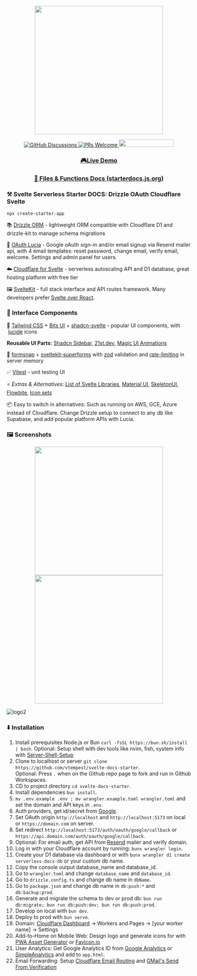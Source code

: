 <p align="center">
    <img width="350px" src="https://i.imgur.com/PE4kQWy.png" />
</p>
<p align="center">
    <a href="https://github.com/vtempest/Svelte-Starter-DOCS/discussions">
        <img alt="GitHub Discussions"
            src="https://img.shields.io/github/discussions/vtempest/Svelte-Starter-DOCS" />
    </a>
    <a href="http://makeapullrequest.com">
        <img src="https://img.shields.io/badge/PRs-welcome-brightgreen.svg" alt="PRs Welcome" />
    </a>
    <a href="https://codespaces.new/vtempest/Svelte-Starter-DOCS">
        <img src="https://github.com/codespaces/badge.svg" width="150" height="20" />
    </a>
</p>
<h3 align="center">
    <a href="https://starterdocs.vtempest.workers.dev">🎮Live Demo</a>
</h3>
<h3 align="center">
    <a href="https://starterdocs.js.org">📑 Files & Functions Docs (starterdocs.js.org)</a>
</h3>

### ⚒️ Svelte Serverless Starter DOCS: Drizzle OAuth Cloudflare Svelte

```
npx create-starter-app
```

📚 [Drizzle ORM](https://orm.drizzle.team/kit-docs/quick) - lightweight ORM compatible with Cloudflare D1 and drizzle-kit to manage schema migrations

👤 [OAuth Lucia](https://github.com/lucia-auth/lucia) - Google oAuth sign-in and/or email signup via Resend mailer api, with 4 email templates: reset password, change email, verify email, welcome. Settings and admin panel for users.

☁️ [Cloudflare for Svelte](https://developers.cloudflare.com/pages/framework-guides/deploy-a-svelte-site/) - serverless autoscaling API and D1 database, great hosting platform with free tier

🖼️ [SvelteKit](https://svelte.dev/docs/kit/introduction) \- full stack interface and API routes framework. Many developers prefer [Svelte over React](https://shakuro.com/blog/svelte-vs-react).

### 🧩 Interface Components

🎨 [Tailwind CSS](https://github.com/tailwindlabs/tailwindcss) + [Bits UI](https://github.com/huntabyte/bits-ui) + [shadcn-svelte](https://github.com/huntabyte/shadcn-svelte) - popular UI components, with  [lucide](https://github.com/lucide-icons/lucide) icons

**Reusable UI Parts:**  [Shadcn Sidebar](https://next.shadcn-svelte.com/blocks), [21st.dev](https://21st.dev/home), [Magic UI Animations](https://animation-svelte.vercel.app/magic) 

📝 [formsnap](https://github.com/svecosystem/formsnap) + [sveltekit-superforms](https://github.com/ciscoheat/sveltekit-superforms) with [zod](https://github.com/colinhacks/zod) validation and [rate-limiting](https://github.com/ciscoheat/sveltekit-rate-limiter) in server memory

✅ [Vitest](https://vitest.dev/guide/ui) - unit testing UI

⭐ _Extras & Alternatives_: [List of Svelte Libraries](https://github.com/TheComputerM/awesome-svelte#ui-libraries), [Material UI](https://sveltematerialui.com/INSTALL.md), [SkeletonUI](https://www.skeleton.dev/components/app-rail), [Flowbite](https://flowbite-svelte.com/docs/pages/introduction), [Icon sets](https://www.svgrepo.com/collections)

📦 Easy to switch in alternatives: Such as running on AWS, GCE, Azure instead of Cloudflare. 
Change Drizzle setup to connect to any db like Supabase, and add popular platform APIs with Lucia.


### 🖼️ Screenshots
<p align="center">
    <img width="350px" src="https://i.imgur.com/jIaL6yP.png" /><img width="350px" src="https://i.imgur.com/NlkjlWI.png" />
</p>

![logo2](https://i.imgur.com/jehI6lv.png)


### ⬇️ Installation

1.  Install prerequisites Node.js or Bun `curl -fsSL https://bun.sh/install | bash`. Optional: Setup shell with dev tools like nvim, fish, system info with [Server-Shell-Setup](https://github.com/vtempest/Server-Shell-Setup)
2.  Clone to localhost or server `git clone https://github.com/vtempest/svelte-docs-starter`.  
    Optional: Press `.` when on the Github repo page to fork and run in Github Workspaces.
3.  CD to project directory `cd svelte-docs-starter`.
4.  Install dependencies `bun install`.
5.  `mv .env.example .env ; mv wrangler.example.toml wrangler.toml` and set the domain and API keys in `.env`.
6.  Auth providers, get id/secret from [Google](https://console.cloud.google.com/apis/credentials).
7.  Set OAuth origin `http://localhost` and `http://localhost:5173` on local or `https://domain.com` on server.
8.  Set redirect `http://localhost:5173/auth/oauth/google/callback` or `https://api.domain.com/auth/oauth/google/callback`.
9.  Optional: For email auth, get API from [Resend](https://resend.com/api-keys) mailer and verify domain.
10.  Log in with your Cloudflare account by running: `bunx wrangler login`.
11.  Create your D1 database via dashboard or with `bunx wrangler d1 create serverless-docs-db` or your custom db name.
12.  Copy the console output database\_name and database\_id.
13.  Go to `wrangler.toml` and change `database_name` and `database_id`.
14.  Go to `drizzle.config.ts` and change db name in `dbName`.
15.  Go to `package.json` and change db name in `db:push:*` and `db:backup:prod`.
16.  Generate and migrate the schema to dev or prod db: `bun run db:migrate; bun run db:push:dev; bun run db:push:prod`.
17.  Develop on local with `bun dev`.
18.  Deploy to prod with `bun serve`.
19.  Domain: [Cloudflare Dashboard](https://dash.cloudflare.com) -> Workers and Pages -> \[your worker name\] -> Settings
20.  Add-to-Home on Mobile Web: Design logo and generate icons for with [PWA Asset Generator](https://github.com/elegantapp/pwa-asset-generator) or [Favicon.io](https://favicon.io)
21.  User Analytics: Get Google Analytics ID from [Google Analytics](https://support.google.com/analytics/answer/9539598?hl=en) or [SimpleAnalytics](https://www.simpleanalytics.com) and add to `app.html`.
22.  Email Forwarding: Setup [Cloudflare Email Routing](https://blog.cloudflare.com/introducing-email-routing/) and [GMail's Send From Verification](https://support.google.com/mail/answer/22370?hl=en)
